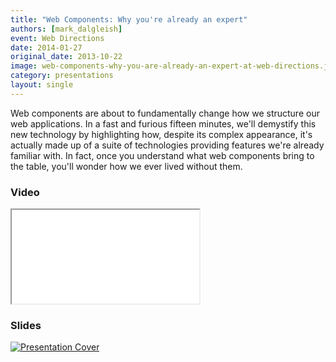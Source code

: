 ```yaml
---
title: "Web Components: Why you're already an expert"
authors: [mark_dalgleish]
event: Web Directions
date: 2014-01-27
original_date: 2013-10-22
image: web-components-why-you-are-already-an-expert-at-web-directions.jpg
category: presentations
layout: single
---
```


Web components are about to fundamentally change how we structure our web applications. In a fast and furious fifteen minutes, we'll demystify this new technology by highlighting how, despite its complex appearance, it's actually made up of a suite of technologies providing features we're already familiar with. In fact, once you understand what web components bring to the table, you'll wonder how we ever lived without them.

<!-- Excerpt -->

### Video

<div class="iframe-wrap">
    <iframe src="//www.youtube.com/embed/s1PTPZwzQA4" itemprop="video"></iframe>
</div>

### Slides

<a href="http://markdalgleish.github.io/presentation-web-components/">
    <img src="../../img/stories/web-components-why-you-are-already-an-expert-at-web-directions-cover.jpg" alt="Presentation Cover">
</a>
